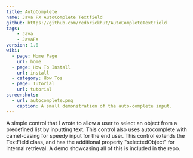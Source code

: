 ```yaml
---
title: AutoComplete
name: Java FX AutoComplete Textfield
github: https://github.com/redbrickhut/AutoCompleteTextField
tags:
    - Java
    - JavaFX
version: 1.0
wiki:
  - page: Home Page
    url: home
  - page: How To Install
    url: install
  - category: How Tos
  - page: Tutorial
    url: tutorial
screenshots:
  - url: autocomplete.png
    caption: A small demonstration of the auto-complete input.
---
```


A simple control that I wrote to allow a user to select an object from a predefined list by inputting text. This control also uses autocomplete with camel-casing for speedy input for the end user. This control extends the TextField class, and has the additional property "selectedObject" for internal retrieval. A demo showcasing all of this is included in the repo.
                